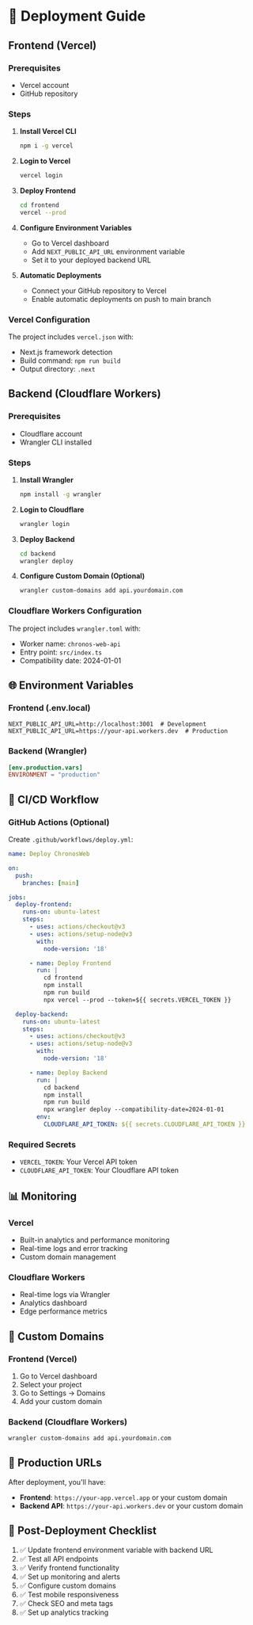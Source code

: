 # 🚀 Deployment Guide

## Frontend (Vercel)

### Prerequisites
- Vercel account
- GitHub repository

### Steps

1. **Install Vercel CLI**
   ```bash
   npm i -g vercel
   ```

2. **Login to Vercel**
   ```bash
   vercel login
   ```

3. **Deploy Frontend**
   ```bash
   cd frontend
   vercel --prod
   ```

4. **Configure Environment Variables**
   - Go to Vercel dashboard
   - Add `NEXT_PUBLIC_API_URL` environment variable
   - Set it to your deployed backend URL

5. **Automatic Deployments**
   - Connect your GitHub repository to Vercel
   - Enable automatic deployments on push to main branch

### Vercel Configuration
The project includes `vercel.json` with:
- Next.js framework detection
- Build command: `npm run build`
- Output directory: `.next`

## Backend (Cloudflare Workers)

### Prerequisites
- Cloudflare account
- Wrangler CLI installed

### Steps

1. **Install Wrangler**
   ```bash
   npm install -g wrangler
   ```

2. **Login to Cloudflare**
   ```bash
   wrangler login
   ```

3. **Deploy Backend**
   ```bash
   cd backend
   wrangler deploy
   ```

4. **Configure Custom Domain (Optional)**
   ```bash
   wrangler custom-domains add api.yourdomain.com
   ```

### Cloudflare Workers Configuration
The project includes `wrangler.toml` with:
- Worker name: `chronos-web-api`
- Entry point: `src/index.ts`
- Compatibility date: 2024-01-01

## 🌐 Environment Variables

### Frontend (.env.local)
```env
NEXT_PUBLIC_API_URL=http://localhost:3001  # Development
NEXT_PUBLIC_API_URL=https://your-api.workers.dev  # Production
```

### Backend (Wrangler)
```toml
[env.production.vars]
ENVIRONMENT = "production"
```

## 🔄 CI/CD Workflow

### GitHub Actions (Optional)

Create `.github/workflows/deploy.yml`:

```yaml
name: Deploy ChronosWeb

on:
  push:
    branches: [main]

jobs:
  deploy-frontend:
    runs-on: ubuntu-latest
    steps:
      - uses: actions/checkout@v3
      - uses: actions/setup-node@v3
        with:
          node-version: '18'

      - name: Deploy Frontend
        run: |
          cd frontend
          npm install
          npm run build
          npx vercel --prod --token=${{ secrets.VERCEL_TOKEN }}

  deploy-backend:
    runs-on: ubuntu-latest
    steps:
      - uses: actions/checkout@v3
      - uses: actions/setup-node@v3
        with:
          node-version: '18'

      - name: Deploy Backend
        run: |
          cd backend
          npm install
          npm run build
          npx wrangler deploy --compatibility-date=2024-01-01
        env:
          CLOUDFLARE_API_TOKEN: ${{ secrets.CLOUDFLARE_API_TOKEN }}
```

### Required Secrets
- `VERCEL_TOKEN`: Your Vercel API token
- `CLOUDFLARE_API_TOKEN`: Your Cloudflare API token

## 📊 Monitoring

### Vercel
- Built-in analytics and performance monitoring
- Real-time logs and error tracking
- Custom domain management

### Cloudflare Workers
- Real-time logs via Wrangler
- Analytics dashboard
- Edge performance metrics

## 🔧 Custom Domains

### Frontend (Vercel)
1. Go to Vercel dashboard
2. Select your project
3. Go to Settings → Domains
4. Add your custom domain

### Backend (Cloudflare Workers)
```bash
wrangler custom-domains add api.yourdomain.com
```

## 🚀 Production URLs

After deployment, you'll have:
- **Frontend**: `https://your-app.vercel.app` or your custom domain
- **Backend API**: `https://your-api.workers.dev` or your custom domain

## 📝 Post-Deployment Checklist

1. ✅ Update frontend environment variable with backend URL
2. ✅ Test all API endpoints
3. ✅ Verify frontend functionality
4. ✅ Set up monitoring and alerts
5. ✅ Configure custom domains
6. ✅ Test mobile responsiveness
7. ✅ Check SEO and meta tags
8. ✅ Set up analytics tracking